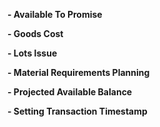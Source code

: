 <b>- Available To Promise</b>

<b>- Goods Cost</b>

<b>- Lots Issue</b>

<b>- Material Requirements Planning</b>

<b>- Projected Available Balance</b>

<b>- Setting Transaction Timestamp</b>

